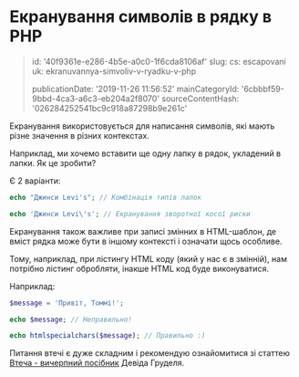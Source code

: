 Екранування символів в рядку в PHP
==================================

> id: '40f9361e-e286-4b5e-a0c0-1f6cda8106af'
> slug:
> 	cs: escapovani
> 	uk: ekranuvannya-simvoliv-v-ryadku-v-php
> 
> publicationDate: '2019-11-26 11:56:52'
> mainCategoryId: '6cbbbf59-9bbd-4ca3-a6c3-eb204a2f8070'
> sourceContentHash: '026284252541bc9c918a87298b9e261c'

Екранування використовується для написання символів, які мають різне значення в різних контекстах.

Наприклад, ми хочемо вставити ще одну лапку в рядок, укладений в лапки. Як це зробити?

Є 2 варіанти:

```php
echo "Джинси Levi's"; // Комбінація типів лапок

echo 'Джинси Levi\'s'; // Екранування зворотної косої риски
```

Екранування також важливе при записі змінних в HTML-шаблон, де вміст рядка може бути в іншому контексті і означати щось особливе.

Тому, наприклад, при лістингу HTML коду (який у нас є в змінній), нам потрібно лістинг обробляти, інакше HTML код буде виконуватися.

Наприклад:

```php
$message = 'Привіт, Томмі!';

echo $message; // Неправильно!

echo htmlspecialchars($message); // Правильно :)
```

Питання втечі є дуже складним і рекомендую ознайомитися зі статтею <a href="https://phpfashion.com/escapovani-definitivni-prirucka">Втеча - вичерпний посібник</a> Девіда Груделя.
